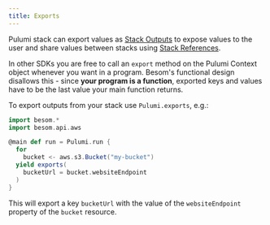 ```yaml
---
title: Exports
---
```


Pulumi stack can export values as [Stack Outputs](basics.md#stack-outputs)
to expose values to the user and share values between stacks using [Stack References](basics.md#stack-references).

In other SDKs you are free to call an `export` method on the Pulumi Context object whenever you want in a program. 
Besom's functional design disallows this - since **your program is a function**, exported keys and values have to be 
the last value your main function returns.

To export outputs from your stack use `Pulumi.exports`, e.g.:

```scala
import besom.*
import besom.api.aws

@main def run = Pulumi.run {
  for
    bucket <- aws.s3.Bucket("my-bucket") 
  yield exports(
    bucketUrl = bucket.websiteEndpoint
  )
}
```

This will export a key `bucketUrl` with the value of the `websiteEndpoint` property of the `bucket` resource.
